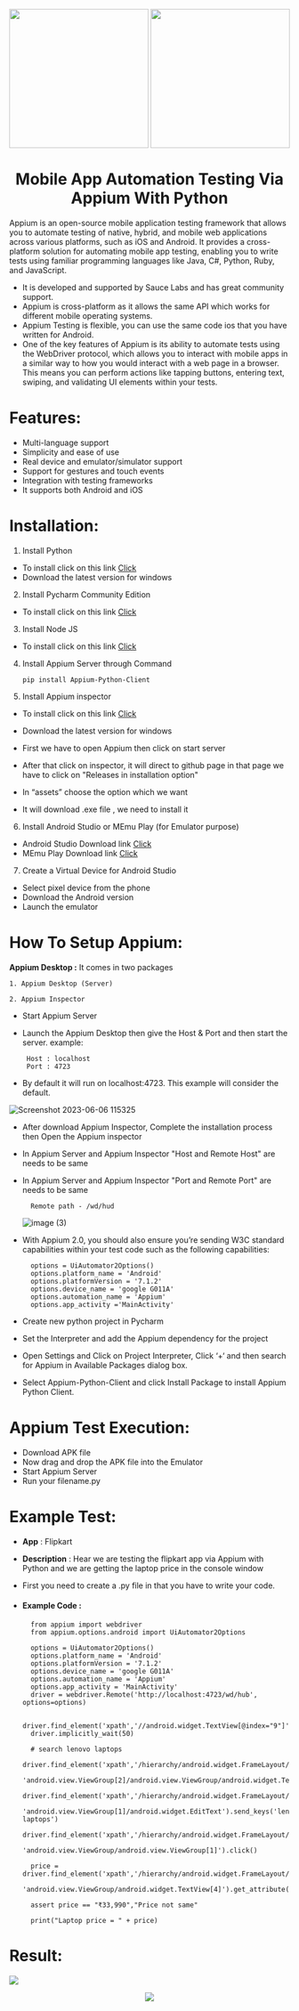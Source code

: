  
 <img src="https://vivifyassets.s3.ap-south-1.amazonaws.com/lifeeazy-logo1.png" align="right" width="250"/> <img src="https://vivifyassets.s3.ap-south-1.amazonaws.com/Appium.png" width="250"/> 

 
 
 <h1 font-size="50px" align="center">Mobile App Automation Testing Via Appium With Python</h1>


Appium is an open-source mobile application testing framework that allows you to automate testing of native, hybrid, and mobile web applications across various platforms, such as iOS and Android. It provides a cross-platform solution for automating mobile app testing, enabling you to write tests using familiar programming languages like Java, C#, Python, Ruby, and JavaScript.
- It is developed and supported by Sauce Labs and has great community support.
- Appium is cross-platform as it allows the same API which works for different mobile operating systems.
- Appium Testing is flexible, you can use the same code ios that you have written for Android.
- One of the key features of Appium is its ability to automate tests using the WebDriver protocol, which allows you to interact with mobile apps in a similar way to how you would interact with a web page in a browser. This means you can perform actions like tapping buttons, entering text, swiping, and validating UI elements within your tests.

# Features:

  - Multi-language support
  - Simplicity and ease of use
  - Real device and emulator/simulator support
  - Support for gestures and touch events
  - Integration with testing frameworks
  - It supports both Android and iOS

# Installation:

1.	Install Python
 - To install click on this link [Click](https://www.python.org/downloads/)
 - Download the latest version for windows

2.	Install Pycharm Community Edition
 - To install click on this link [Click](https://www.jetbrains.com/pycharm/download/#section=windows)

3.	Install Node JS
 - To install click on this link [Click](https://nodejs.org/en/)

4. Install Appium Server through Command

     
    ``pip install Appium-Python-Client``


5. Install Appium inspector
 - To install click on this link [Click](https://github.com/appium/appium-desktop/releases/tag/v1.21.0)

 - Download the latest version for windows

 - First we have to open Appium then click on start server 

 - After that click on inspector, it will direct to github page in that page we have to click on "Releases in installation option"

 - In “assets” choose the option which we want

 - It will download .exe file , we need to install it


6. Install Android Studio or MEmu Play (for Emulator purpose)

 - Android Studio Download link [Click](https://developer.android.com/studio )
 - MEmu Play Download link [Click](https://www.memuplay.com/)


7.	Create a Virtual Device for Android Studio

 - Select pixel device from the phone
 - Download the Android version
 - Launch the emulator


# How To Setup Appium:
<strong>Appium Desktop :</strong> It comes in two packages

    1. Appium Desktop (Server)

    2. Appium Inspector

 - Start Appium Server

 - Launch the Appium Desktop then give the Host & Port and then start the server.
example:

        Host : localhost
        Port : 4723
        
  
   
- By default it will run on localhost:4723. This example will consider the default.

![Screenshot 2023-06-06 115325](https://github.com/vivifyhealthcare/mobileapp-testing-automation/assets/128147303/2df838bd-48e0-43e8-96f9-0a1602ddd211)

- After download Appium Inspector, Complete the installation process then Open the Appium inspector

- In Appium Server and Appium Inspector "Host and Remote Host" are needs to be same

- In Appium Server and Appium Inspector "Port and Remote Port" are needs to be same

        Remote path - /wd/hud
  
   ![image (3)](https://github.com/vivifyhealthcare/mobileapp-testing-automation/assets/128147303/4deba379-7f17-4976-8d5f-799a06db709d)

- With Appium 2.0, you should also ensure you’re sending W3C standard capabilities within your test code such as the following
 capabilities:

        options = UiAutomator2Options()
        options.platform_name = 'Android'
        options.platformVersion = '7.1.2'
        options.device_name = 'google G011A'
        options.automation_name = 'Appium'
        options.app_activity ='MainActivity'


- Create new python project in Pycharm

- Set the Interpreter and add the Appium dependency for the project

- Open Settings and Click on Project Interpreter,
   Click ‘+‘ and then search for Appium in Available Packages dialog box.

- Select Appium-Python-Client and click Install Package to install Appium Python Client.

# Appium Test Execution:
- Download APK file 
- Now drag and drop the APK file into the  Emulator
- Start Appium Server
- Run your filename.py 

# Example Test:
   - <strong>App</strong> : Flipkart
 
   - <strong>Description</strong> : Hear we are testing the flipkart app via Appium with Python and we are getting the laptop price in the console window
- First you need to create a .py file in that you have to write your code.
- <h4>Example Code :</h4>

        from appium import webdriver
        from appium.options.android import UiAutomator2Options

        options = UiAutomator2Options()
        options.platform_name = 'Android'
        options.platformVersion = '7.1.2'
        options.device_name = 'google G011A'
        options.automation_name = 'Appium'
        options.app_activity = 'MainActivity'
        driver = webdriver.Remote('http://localhost:4723/wd/hub', options=options)

        driver.find_element('xpath','//android.widget.TextView[@index="9"]').click()
        driver.implicitly_wait(50)

        # search lenovo laptops
        driver.find_element('xpath','/hierarchy/android.widget.FrameLayout/android.widget.LinearLayout/android.widget.FrameLayout/android.widget.LinearLayout/android.widget.FrameLayout/androidx.drawerlayout.widget.DrawerLayout/android.view.ViewGroup/android.widget.FrameLayout[1]/android.widget.FrameLayout/android.widget.FrameLayout/android.view.ViewGroup/android.view.ViewGroup[2]/android.view.ViewGroup[2]/android.view.ViewGroup/'
                                'android.view.ViewGroup[2]/android.view.ViewGroup/android.widget.TextView').click()
        driver.find_element('xpath','/hierarchy/android.widget.FrameLayout/android.widget.LinearLayout/android.widget.FrameLayout/android.widget.LinearLayout/android.widget.FrameLayout/androidx.drawerlayout.widget.DrawerLayout/android.view.ViewGroup/android.widget.FrameLayout/android.widget.FrameLayout/android.widget.FrameLayout/android.view.ViewGroup/android.view.ViewGroup[1]/'
                                'android.view.ViewGroup[1]/android.widget.EditText').send_keys('lenovo laptops')
        driver.find_element('xpath','/hierarchy/android.widget.FrameLayout/android.widget.LinearLayout/android.widget.FrameLayout/android.widget.LinearLayout/android.widget.FrameLayout/androidx.drawerlayout.widget.DrawerLayout/android.view.ViewGroup/android.widget.FrameLayout/android.widget.FrameLayout/android.widget.FrameLayout/android.view.ViewGroup/android.view.ViewGroup[2]/android.view.ViewGroup/android.widget.ScrollView/android.view.ViewGroup/android.view.ViewGroup/android.view.ViewGroup[1]/'
                                'android.view.ViewGroup/android.view.ViewGroup[1]').click()

        price = driver.find_element('xpath','/hierarchy/android.widget.FrameLayout/android.widget.LinearLayout/android.widget.FrameLayout/android.widget.LinearLayout/android.widget.FrameLayout/androidx.drawerlayout.widget.DrawerLayout/android.view.ViewGroup/android.widget.FrameLayout/android.widget.FrameLayout/android.widget.FrameLayout/android.view.ViewGroup/android.view.ViewGroup[1]/android.widget.ScrollView/android.view.ViewGroup/android.view.ViewGroup/android.view.ViewGroup[2]/android.view.ViewGroup/android.view.ViewGroup[1]/'
                                'android.view.ViewGroup/android.widget.TextView[4]').get_attribute("text")

        assert price == "₹33,990","Price not same"

        print("Laptop price = " + price)


# Result:


<img src = "https://github.com/vivifyhealthcare/mobileapp-testing-automation/assets/128147303/00e69104-ac18-475e-b5f1-6d2cbe68c03c">



<p align="center">
<img src="https://vivifyassets.s3.ap-south-1.amazonaws.com/cropped-vivify_login.png" margin_left="100"/>
</p>


